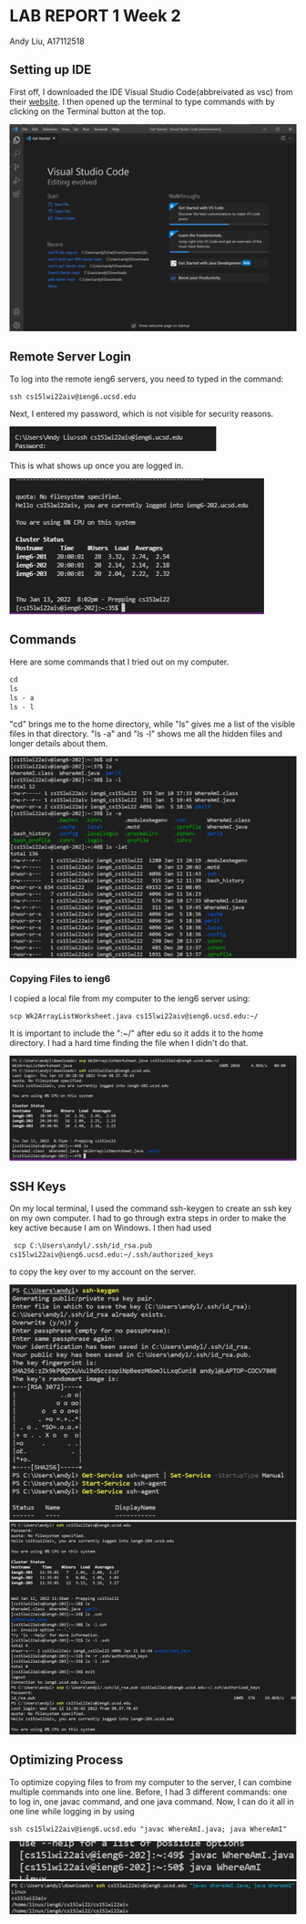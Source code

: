 # LAB REPORT 1 Week 2
Andy Liu, A17112518

## Setting up IDE

First off, I downloaded the IDE Visual Studio Code(abbreivated as vsc) from their [website](https://code.visualstudio.com/Download). I then opened up the terminal to type commands with by clicking on the Terminal button at the top. 

![Image](img1/vscodesc.PNG)

## Remote Server Login

To log into the remote ieng6 servers, you need to typed in the command:
```
ssh cs15lwi22aiv@ieng6.ucsd.edu
```

 Next, I entered my password, which is not visible for security reasons.

![Image](img1/loginRemoteServer.png)

This is what shows up once you are logged in.

![Image](img1/loggedInImage.png)

## Commands

Here are some commands that I tried out on my computer.

```
cd
ls
ls - a
ls - l
```

 "cd" brings me to the home directory, while "ls" gives me a list of the visible files in that directory. "ls -a" and "ls -l" shows me all the hidden files and longer details about them.

![Image](img1/linuxcommands.PNG)


### Copying Files to ieng6
I copied a local file from my computer to the ieng6 server using:
```
scp Wk2ArrayListWorksheet.java cs15lwi22aiv@ieng6.ucsd.edu:~/

```
 It is important to include the ":~/" after edu so it adds it to the home directory. I had a hard time finding the file when I didn't do that.

![Image](img1/movingFiles.PNG)

## SSH Keys

On my local terminal, I used the command ssh-keygen to create an ssh key on my own computer. I had to go through extra steps in order to make the key active because I am on Windows. I then had used
```
 scp C:\Users\andyl/.ssh/id_rsa.pub cs15lwi22aiv@ieng6.ucsd.edu:~/.ssh/authorized_keys
```
  to copy the key over to my account on the server.

![Image](img1/part6command.PNG)
![Image](img1/part6commands.PNG)

## Optimizing Process

To optimize copying files to from my computer to the server, I can combine multiple commands into one line. Before, I had 3 different commands: one to log in, one javac command, and one java command. Now, I can do it all in one line while logging in by using 
```
ssh cs15lwi22aiv@ieng6.ucsd.edu "javac WhereAmI.java; java WhereAmI"
```
![Image](img1/part7commands.PNG)
![Image](img1/part7command.PNG)